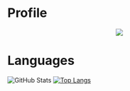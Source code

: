 # Profile
<p align = "center">
    <img src = "https://discord.c99.nl/widget/theme-2/565667519373901853.png"/>
</p>


# Languages
![GitHub Stats](https://github-readme-stats.vercel.app/api?username=AimlabsDev&theme=radical)
[![Top Langs](https://github-readme-stats.vercel.app/api/top-langs/?username=AimlabsDev)](https://github.com/anuraghazra/github-readme-stats&theme=radical)
